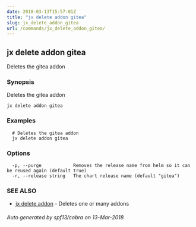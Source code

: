 ```yaml
---
date: 2018-03-13T15:57:01Z
title: "jx delete addon gitea"
slug: jx_delete_addon_gitea
url: /commands/jx_delete_addon_gitea/
---
```

## jx delete addon gitea

Deletes the gitea addon

### Synopsis


Deletes the gitea addon

```
jx delete addon gitea
```

### Examples

```
  # Deletes the gitea addon
  jx delete addon gitea
```

### Options

```
  -p, --purge            Removes the release name from helm so it can be reused again (default true)
  -r, --release string   The chart release name (default "gitea")
```

### SEE ALSO
* [jx delete addon](/commands/jx_delete_addon/)	 - Deletes one or many addons

###### Auto generated by spf13/cobra on 13-Mar-2018
